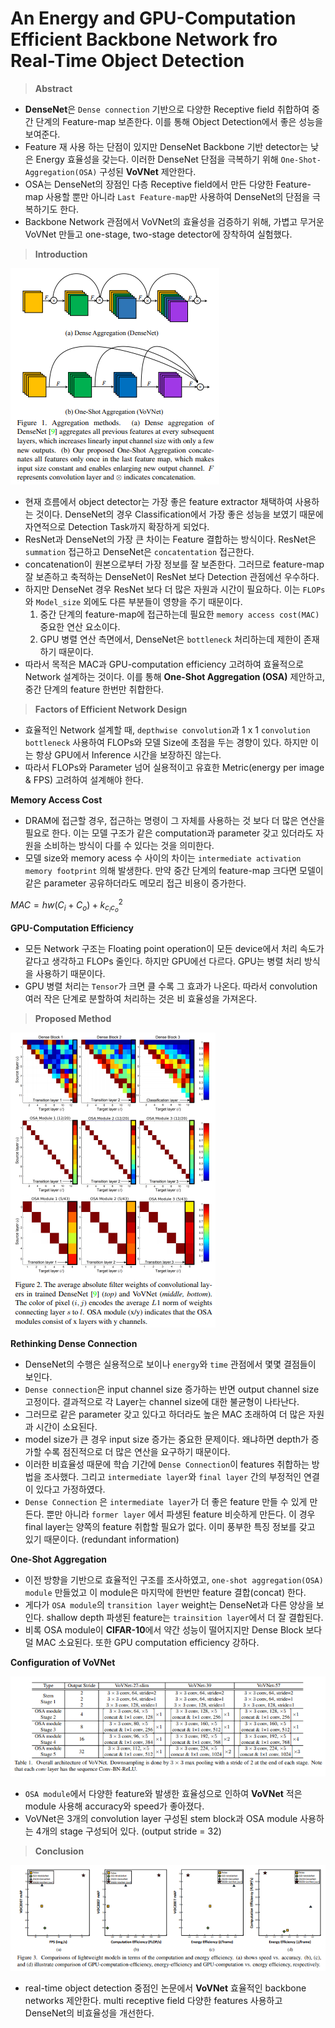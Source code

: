 # An Energy and GPU-Computation Efficient Backbone Network fro Real-Time Object Detection

> **Abstract**
> 
- **DenseNet**은 `Dense connection` 기반으로 다양한 Receptive field 취합하여 중간 단계의 Feature-map 보존한다. 이를 통해 Object Detection에서 좋은 성능을 보여준다.
- Feature 재 사용 하는 단점이 있지만 DenseNet Backbone 기반 detector는 낮은 Energy 효율성을 갖는다. 이러한 DenseNet 단점을 극복하기 위해 `One-Shot-Aggregation(OSA)` 구성된 **VoVNet** 제안한다.
- OSA는 DenseNet의 장점인 다층 Receptive field에서 만든 다양한 Feature-map 사용할 뿐만 아니라 `Last Feature-map`만 사용하여 DenseNet의 단점을 극복하기도 한다.
- Backbone Network 관점에서 VoVNet의 효율성을 검증하기 위해, 가볍고 무거운 VoVNet 만들고 one-stage, two-stage detector에 장착하여 실험했다.

> **Introduction**
> 

![Figure1](./src/1.png)

- 현재 흐름에서 object detector는 가장 좋은 feature extractor 채택하여 사용하는 것이다. DenseNet의 경우 Classification에서 가장 좋은 성능을 보였기 때문에 자연적으로 Detection Task까지 확장하게 되었다.
- ResNet과 DenseNet의 가장 큰 차이는 Feature 결합하는 방식이다. ResNet은 `summation` 접근하고 DenseNet은 `concatentation` 접근한다.
- concatenation이 원본으로부터 가장 정보를 잘 보존한다. 그러므로 feature-map 잘 보존하고 축적하는 DenseNet이 ResNet 보다 Detection 관점에선 우수하다.
- 하지만 DenseNet 경우 ResNet 보다 더 많은 자원과 시간이 필요하다. 이는 `FLOPs`와 `Model_size` 외에도 다른 부분들이 영향을 주기 때문이다.
    1. 중간 단계의 feature-map에 접근하는데 필요한 `memory access cost(MAC)` 중요한 연산 요소이다. 
    2. GPU 병렬 연산 측면에서, DenseNet은 `bottleneck` 처리하는데 제한이 존재하기 때문이다.
- 따라서 목적은 MAC과 GPU-computation efficiency 고려하여 효율적으로 Network 설계하는 것이다. 이를 통해 **One-Shot Aggregation (OSA)** 제안하고, 중간 단계의 feature 한번만 취합한다.

> **Factors of Efficient Network Design**
> 
- 효율적인 Network 설계할 때, `depthwise convolution`과 1 x 1 `convolution bottleneck` 사용하여 FLOPs와 모델 Size에 초점을 두는 경향이 있다. 하지만 이는 항상 GPU에서 Inference  시간을 보장하진 않는다.
- 따라서 FLOPs와 Parameter 넘어 실용적이고 유효한 Metric(energy per image & FPS) 고려하여 설계해야 한다.

**Memory Access Cost**

- DRAM에 접근할 경우, 접근하는 명령이 그 자체를 사용하는 것 보다 더 많은 연산을 필요로 한다. 이는 모델 구조가 같은 computation과 parameter 갖고 있더라도 자원을 소비하는 방식이 다를 수 있다는 것을 의미한다.
- 모델 size와 memory acess 수 사이의 차이는 `intermediate activation memory footprint` 의해 발생한다. 만약 중간 단계의 feature-map 크다면 모델이 같은 parameter 공유하더라도 메모리 접근 비용이 증가한다.

$MAC = hw(C_i + C_o) + k^2_{c_ic_{o}}$

**GPU-Computation Efficiency**

- 모든 Network 구조는 Floating point operation이 모든 device에서 처리 속도가 같다고 생각하고 FLOPs 줄인다. 하지만 GPU에선 다르다. GPU는 병렬 처리 방식을 사용하기 때문이다.
- GPU 병렬 처리는 `Tensor`가 크면 클 수록 그 효과가 나온다. 따라서 convolution 여러 작은 단계로 분할하여 처리하는 것은 비 효율성을 가져온다.

> **Proposed Method**
> 

![Figure2](./src/2.png)

**Rethinking Dense Connection**

- DenseNet의 수행은 실용적으로 보이나 `energy`와 `time` 관점에서 몇몇 결점들이 보인다.
- `Dense connection`은 input channel size 증가하는 반면 output channel size 고정이다. 결과적으로 각 Layer는 channel size에 대한 불균형이 나타난다.
- 그러므로 같은 parameter 갖고 있다고 하더라도 높은 MAC 초래하여 더 많은 자원과 시간이 소요된다.
- model size가 큰 경우 input size 증가는 중요한 문제이다. 왜냐하면 depth가 증가할 수록 점진적으로 더 많은 연산을 요구하기 때문이다.
- 이러한 비효율성 때문에 학습 기간에 `Dense Connection`이 features 취합하는 방법을 조사했다. 그리고 `intermediate layer`와 `final layer` 간의 부정적인 연결이 있다고 가정하였다.
- `Dense Connection` 은 `intermediate layer`가 더 좋은 feature 만들 수 있게 만든다. 뿐만 아니라 `former layer` 에서 파생된 feature 비슷하게 만든다. 이 경우 final layer는 양쪽의 feature 취합할 필요가 없다. 이미 풍부한 특징 정보를 갖고 있기 때문이다. (redundant information)

**One-Shot Aggregation**

- 이전 방향을 기반으로 효율적인 구조를 조사하였고, `one-shot aggregation(OSA) module` 만들었고 이 module은 마지막에 한번만 feature 결합(concat) 한다.
- 게다가 `OSA module`의 `transition layer` weight는 DenseNet과 다른 양상을 보인다. shallow depth 파생된 feature는 `trainsition layer`에서 더 잘 결합된다.
- 비록 OSA module이 **CIFAR-10**에서 약간 성능이 떨어지지만 Dense Block 보다 덜 MAC 소요된다. 또한 GPU computation efficiency 강하다.

**Configuration of VoVNet**

![Figure3](./src/3.png)

- `OSA module`에서 다양한 feature와 발생한 효율성으로 인하여 **VoVNet** 적은 module 사용해 accuracy와 speed가 좋아졌다.
- VoVNet은 3개의 convolution layer 구성된 stem block과 OSA module 사용하는 4개의 stage 구성되어 있다. (output stride = 32)

> **Conclusion**
> 

![Figure4](./src/4.png)

- real-time object detection 중점인 논문에서 **VoVNet** 효율적인 backbone networks 제안한다. multi receptive field 다양한 features 사용하고 DenseNet의 비효율성을 개선한다.
